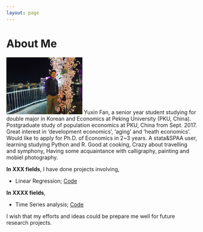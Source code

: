 ```yaml
---
layout: page
---
```


# About Me

<img src="/images/fyxhg.jpg" class="floatpic" width="200" height="150">
Yuxin Fan, a senior year student studying for double major in Korean and Economics at Peking University (PKU, China). Postgraduate study of population economics at PKU, China from Sept. 2017. Great interest in ‘development economics’, ‘aging’ and ‘heath economics’. Would like to apply for Ph.D. of Economics in 2~3 years. A stata&SPAA user, learning studying Python and R.  Good at cooking, Crazy about travelling and symphony, Having some acquaintance with calligraphy, painting and mobiel photography.

**In XXX fields**, I have done projects involving,

  - Linear Regression; [Code](http://Jiafengliu.me/research/2015-LinearModel.txt)
 
  
**In XXXX fields**, 
 
  - Time Series analysis; [Code](http://Jiafengliu.me/research/2015-TimeSeries.txt)


I wish that my efforts and ideas could be prepare me well for future research projects. 




[Korean]:http://sfl.pku.edu.cn/
[Economics]:http://www.nsd.pku.edu.cn/
[Peking University (PKU, China)]:http://www.pku.edu.cn/
[PKU, China]:http://www.pku.edu.cn/
